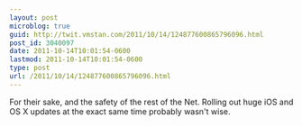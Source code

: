 ```yaml
---
layout: post
microblog: true
guid: http://twit.vmstan.com/2011/10/14/124877600865796096.html
post_id: 3040097
date: 2011-10-14T10:01:54-0600
lastmod: 2011-10-14T10:01:54-0600
type: post
url: /2011/10/14/124877600865796096.html
---
```

For their sake, and the safety of the rest of the Net. Rolling out huge iOS and OS X updates at the exact same time probably wasn't wise.
